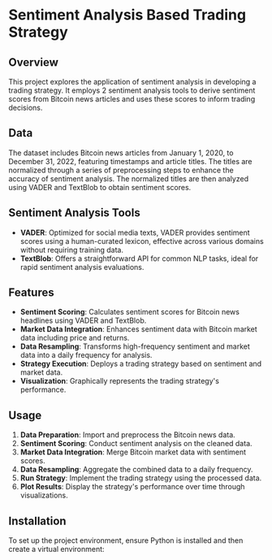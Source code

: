 # Sentiment Analysis Based Trading Strategy

## Overview

This project explores the application of sentiment analysis in developing a trading strategy. It employs 2 sentiment analysis tools to derive sentiment scores from Bitcoin news articles and uses these scores to inform trading decisions.

## Data

The dataset includes Bitcoin news articles from January 1, 2020, to December 31, 2022, featuring timestamps and article titles. The titles are normalized through a series of preprocessing steps to enhance the accuracy of sentiment analysis. The normalized titles are then analyzed using VADER and TextBlob to obtain sentiment scores.

## Sentiment Analysis Tools

- **VADER**: Optimized for social media texts, VADER provides sentiment scores using a human-curated lexicon, effective across various domains without requiring training data.
- **TextBlob**: Offers a straightforward API for common NLP tasks, ideal for rapid sentiment analysis evaluations.

## Features

- **Sentiment Scoring**: Calculates sentiment scores for Bitcoin news headlines using VADER and TextBlob.
- **Market Data Integration**: Enhances sentiment data with Bitcoin market data including price and returns.
- **Data Resampling**: Transforms high-frequency sentiment and market data into a daily frequency for analysis.
- **Strategy Execution**: Deploys a trading strategy based on sentiment and market data.
- **Visualization**: Graphically represents the trading strategy's performance.

## Usage

1. **Data Preparation**: Import and preprocess the Bitcoin news data.
2. **Sentiment Scoring**: Conduct sentiment analysis on the cleaned data.
3. **Market Data Integration**: Merge Bitcoin market data with sentiment scores.
4. **Data Resampling**: Aggregate the combined data to a daily frequency.
5. **Run Strategy**: Implement the trading strategy using the processed data.
6. **Plot Results**: Display the strategy's performance over time through visualizations.

## Installation

To set up the project environment, ensure Python is installed and then create a virtual environment:

